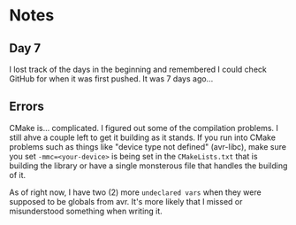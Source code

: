 # Notes

## Day 7

I lost track of the days in the beginning and remembered I could check GitHub for
when it was first pushed. It was 7 days ago... 

## Errors

CMake is... complicated. I figured out some of the compilation problems. I still
ahve a couple left to get it building as it stands. If you run into CMake
problems such as things like "device type not defined" (avr-libc), make sure
you set `-mmc=<your-device>` is being set in the `CMakeLists.txt` that is
building the library or have a single monsterous file that handles the building
of it.

As of right now, I have two (2) more `undeclared vars` when they were supposed
to be globals from avr. It's more likely that I missed or misunderstood something when writing
it. 

